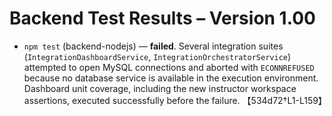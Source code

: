 # Backend Test Results – Version 1.00

- `npm test` (backend-nodejs) — **failed**. Several integration suites (`IntegrationDashboardService`, `IntegrationOrchestratorService`) attempted to open MySQL connections and aborted with `ECONNREFUSED` because no database service is available in the execution environment. Dashboard unit coverage, including the new instructor workspace assertions, executed successfully before the failure. 【534d72†L1-L159】
